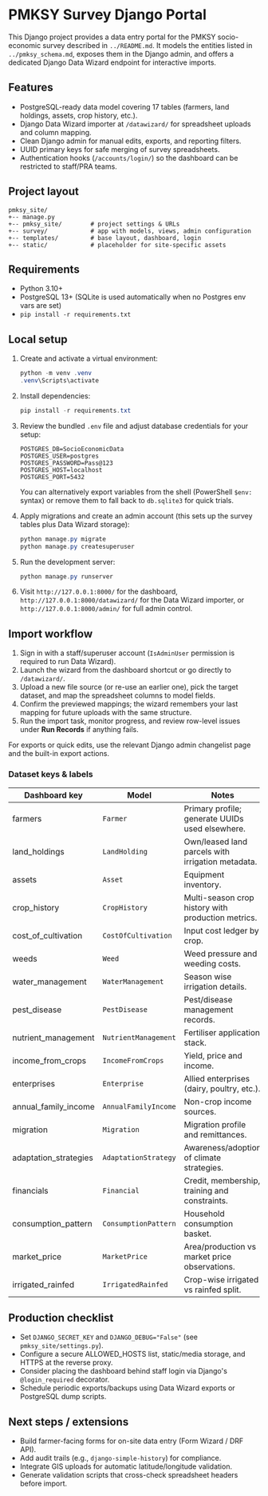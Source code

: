 # PMKSY Survey Django Portal

This Django project provides a data entry portal for the PMKSY socio-economic survey described in `../README.md`. It models the entities listed in `../pmksy_schema.md`, exposes them in the Django admin, and offers a dedicated Django Data Wizard endpoint for interactive imports.

## Features
- PostgreSQL-ready data model covering 17 tables (farmers, land holdings, assets, crop history, etc.).
- Django Data Wizard importer at `/datawizard/` for spreadsheet uploads and column mapping.
- Clean Django admin for manual edits, exports, and reporting filters.
- UUID primary keys for safe merging of survey spreadsheets.
- Authentication hooks (`/accounts/login/`) so the dashboard can be restricted to staff/PRA teams.

## Project layout
```
pmksy_site/
+-- manage.py
+-- pmksy_site/        # project settings & URLs
+-- survey/            # app with models, views, admin configuration
+-- templates/         # base layout, dashboard, login
+-- static/            # placeholder for site-specific assets
```

## Requirements
- Python 3.10+
- PostgreSQL 13+ (SQLite is used automatically when no Postgres env vars are set)
- `pip install -r requirements.txt`

## Local setup
1. Create and activate a virtual environment:
   ```powershell
   python -m venv .venv
   .venv\Scripts\activate
   ```
2. Install dependencies:
   ```powershell
   pip install -r requirements.txt
   ```
3. Review the bundled `.env` file and adjust database credentials for your setup:
   ```dotenv
   POSTGRES_DB=SocioEconomicData
   POSTGRES_USER=postgres
   POSTGRES_PASSWORD=Pass@123
   POSTGRES_HOST=localhost
   POSTGRES_PORT=5432
   ```
   You can alternatively export variables from the shell (PowerShell `$env:` syntax) or remove them to fall back to `db.sqlite3` for quick trials.

4. Apply migrations and create an admin account (this sets up the survey tables plus Data Wizard storage):
   ```powershell
   python manage.py migrate
   python manage.py createsuperuser
   ```
5. Run the development server:
   ```powershell
   python manage.py runserver
   ```
6. Visit `http://127.0.0.1:8000/` for the dashboard, `http://127.0.0.1:8000/datawizard/` for the Data Wizard importer, or `http://127.0.0.1:8000/admin/` for full admin control.

## Import workflow
1. Sign in with a staff/superuser account (`IsAdminUser` permission is required to run Data Wizard).
2. Launch the wizard from the dashboard shortcut or go directly to `/datawizard/`.
3. Upload a new file source (or re-use an earlier one), pick the target dataset, and map the spreadsheet columns to model fields.
4. Confirm the previewed mappings; the wizard remembers your last mapping for future uploads with the same structure.
5. Run the import task, monitor progress, and review row-level issues under **Run Records** if anything fails.

For exports or quick edits, use the relevant Django admin changelist page and the built-in export actions.

### Dataset keys & labels
| Dashboard key | Model | Notes |
|---------------|-------|-------|
| farmers | `Farmer` | Primary profile; generate UUIDs used elsewhere. |
| land_holdings | `LandHolding` | Own/leased land parcels with irrigation metadata. |
| assets | `Asset` | Equipment inventory. |
| crop_history | `CropHistory` | Multi-season crop history with production metrics. |
| cost_of_cultivation | `CostOfCultivation` | Input cost ledger by crop. |
| weeds | `Weed` | Weed pressure and weeding costs. |
| water_management | `WaterManagement` | Season wise irrigation details. |
| pest_disease | `PestDisease` | Pest/disease management records. |
| nutrient_management | `NutrientManagement` | Fertiliser application stack. |
| income_from_crops | `IncomeFromCrops` | Yield, price and income. |
| enterprises | `Enterprise` | Allied enterprises (dairy, poultry, etc.). |
| annual_family_income | `AnnualFamilyIncome` | Non-crop income sources. |
| migration | `Migration` | Migration profile and remittances. |
| adaptation_strategies | `AdaptationStrategy` | Awareness/adoption of climate strategies. |
| financials | `Financial` | Credit, membership, training and constraints. |
| consumption_pattern | `ConsumptionPattern` | Household consumption basket. |
| market_price | `MarketPrice` | Area/production vs market price observations. |
| irrigated_rainfed | `IrrigatedRainfed` | Crop-wise irrigated vs rainfed split. |

## Production checklist
- Set `DJANGO_SECRET_KEY` and `DJANGO_DEBUG="False"` (see `pmksy_site/settings.py`).
- Configure a secure ALLOWED_HOSTS list, static/media storage, and HTTPS at the reverse proxy.
- Consider placing the dashboard behind staff login via Django's `@login_required` decorator.
- Schedule periodic exports/backups using Data Wizard exports or PostgreSQL dump scripts.

## Next steps / extensions
- Build farmer-facing forms for on-site data entry (Form Wizard / DRF API).
- Add audit trails (e.g., `django-simple-history`) for compliance.
- Integrate GIS uploads for automatic latitude/longitude validation.
- Generate validation scripts that cross-check spreadsheet headers before import.
